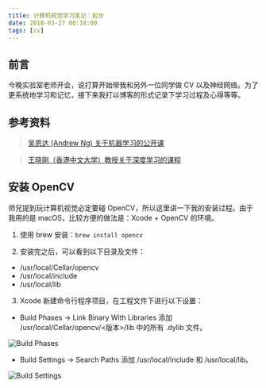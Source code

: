 ```yaml
---
title: 计算机视觉学习笔记：起步
date: 2018-03-27 00:18:00
tags: [cv]
---
```


## 前言

今晚实验室老师开会，说打算开始带我和另外一位同学做 CV 以及神经网络。为了更系统地学习和记忆，接下来我打以博客的形式记录下学习过程及心得等等。

## 参考资料

> [吴恩达 (Andrew Ng) 关于机器学习的公开课](http://open.163.com/special/opencourse/machinelearning.html)

> [王晓刚（香港中文大学）教授关于深度学习的课程](http://www.ee.cuhk.edu.hk/~xgwang/)

## 安装 OpenCV

师兄提到玩计算机视觉必定要碰 OpenCV，所以这里讲一下我的安装过程。由于我用的是 macOS，比较方便的做法是：Xcode + OpenCV 的环境。

1. 使用 brew 安装：`brew install opencv`

2. 安装完之后，可以看到以下目录及文件：

+ /usr/local/Cellar/opencv
+ /usr/local/include
+ /usr/local/lib

3. Xcode 新建命令行程序项目，在工程文件下进行以下设置：

+ Build Phases -> Link Binary With Libraries 添加 /usr/local/Cellar/opencv/<版本>/lib 中的所有 .dylib 文件。

![Build Phases](images/setting-1.png)

+ Build Settings -> Search Paths 添加 /usr/local/include 和 /usr/local/lib。

![Build Settings](images/setting-2.png)